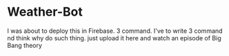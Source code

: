 # Weather-Bot
I was about to deploy this in Firebase. 3 command. I've to write 3 command nd think why do such thing. just upload it here and watch an episode of Big Bang theory

